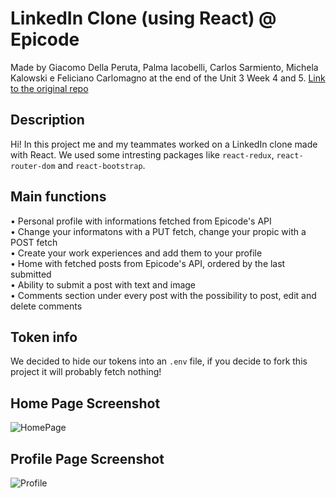 # LinkedIn Clone (using React) @ Epicode
Made by Giacomo Della Peruta, Palma Iacobelli, Carlos Sarmiento, Michela Kalowski e Feliciano Carlomagno at the end of the Unit 3 Week 4 and 5.
[Link to the original repo](https://github.com/369-Palma/build-week3-team6new)

## Description
Hi! In this project me and my teammates worked on a LinkedIn clone made with React. We used some intresting packages like `react-redux`, `react-router-dom` and `react-bootstrap`.

## Main functions
• Personal profile with informations fetched from Epicode's API  
• Change your informatons with a PUT fetch, change your propic with a POST fetch  
• Create your work experiences and add them to your profile  
• Home with fetched posts from Epicode's API, ordered by the last submitted  
• Ability to submit a post with text and image  
• Comments section under every post with the possibility to post, edit and delete comments

## Token info
We decided to hide our tokens into an `.env` file, if you decide to fork this project it will probably fetch nothing!

## Home Page Screenshot
![HomePage](https://i.ibb.co/HpncTV7/1.png)

## Profile Page Screenshot
![Profile](https://i.ibb.co/0YT4Scp/68747470733a2f2f692e6962622e636f2f433636527338792f322e706e67.png)
